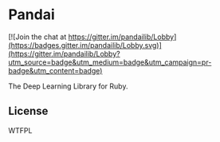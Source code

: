 # Pandai

[![Join the chat at https://gitter.im/pandailib/Lobby](https://badges.gitter.im/pandailib/Lobby.svg)](https://gitter.im/pandailib/Lobby?utm_source=badge&utm_medium=badge&utm_campaign=pr-badge&utm_content=badge)

The Deep Learning Library for Ruby.

## License

WTFPL
